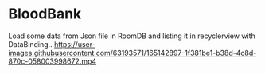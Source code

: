 # BloodBank
Load some data from Json file in RoomDB and listing it in recyclerview with DataBinding..
https://user-images.githubusercontent.com/63193571/165142897-1f381be1-b38d-4c8d-870c-058003998672.mp4


